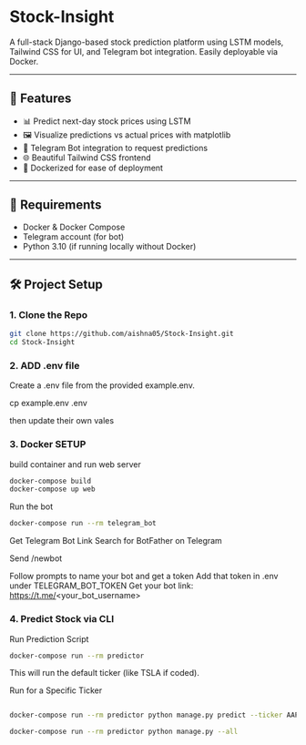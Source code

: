 # Stock-Insight


A full-stack Django-based stock prediction platform using LSTM models, Tailwind CSS for UI, and Telegram bot integration. Easily deployable via Docker.

---

## 🚀 Features

- 📊 Predict next-day stock prices using LSTM
- 🖼 Visualize predictions vs actual prices with matplotlib
- 💬 Telegram Bot integration to request predictions
- 🌐 Beautiful Tailwind CSS frontend
- 🐳 Dockerized for ease of deployment

---

## 🧾 Requirements

- Docker & Docker Compose
- Telegram account (for bot)
- Python 3.10 (if running locally without Docker)

---

## 🛠 Project Setup

### 1. Clone the Repo

```bash
git clone https://github.com/aishna05/Stock-Insight.git
cd Stock-Insight

```
### 2. ADD .env file 


Create a .env file from the provided example.env.

cp example.env .env

then update their own vales

### 3. Docker SETUP

build container and run web server

```bash 
docker-compose build
docker-compose up web
```

Run the bot 
```bash
docker-compose run --rm telegram_bot
```

 Get Telegram Bot Link
Search for BotFather on Telegram

Send /newbot

Follow prompts to name your bot and get a token
Add that token in .env under TELEGRAM_BOT_TOKEN
Get your bot link: https://t.me/<your_bot_username>

### 4. Predict Stock via CLI

Run Prediction Script
```bash
docker-compose run --rm predictor
```
This will run the default ticker (like TSLA if coded).

Run for a Specific Ticker
```bash

docker-compose run --rm predictor python manage.py predict --ticker AAPL

docker-compose run --rm predictor python manage.py --all


```

